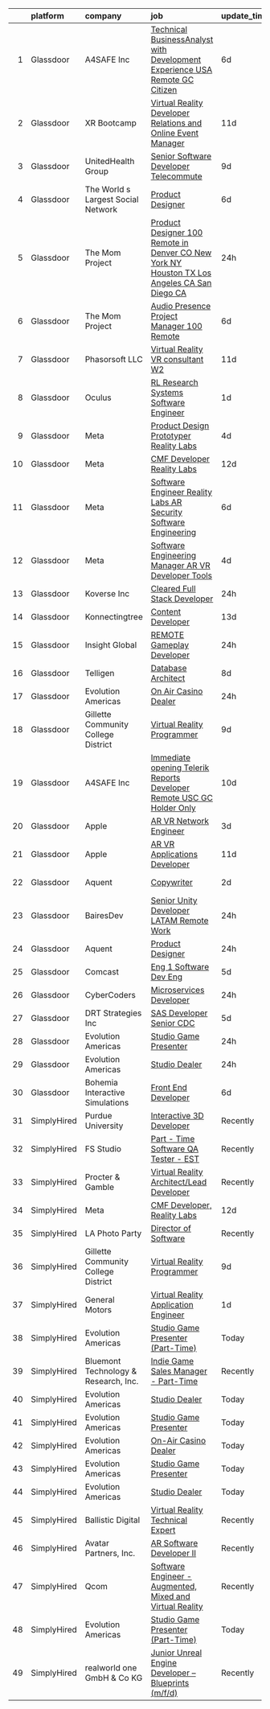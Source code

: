 

|    | platform    | company                              | job                                                                                                                                                                                                                                                                                                                                                                                                                                                                                                                                                                                                                                                                                                                                                                                                                                                                                                                                                                                                                                                                                                                                                                                                                                                                                                                                                                                                                                                                                                                 | update_time   | location         |
|---:|:------------|:-------------------------------------|:--------------------------------------------------------------------------------------------------------------------------------------------------------------------------------------------------------------------------------------------------------------------------------------------------------------------------------------------------------------------------------------------------------------------------------------------------------------------------------------------------------------------------------------------------------------------------------------------------------------------------------------------------------------------------------------------------------------------------------------------------------------------------------------------------------------------------------------------------------------------------------------------------------------------------------------------------------------------------------------------------------------------------------------------------------------------------------------------------------------------------------------------------------------------------------------------------------------------------------------------------------------------------------------------------------------------------------------------------------------------------------------------------------------------------------------------------------------------------------------------------------------------|:--------------|:-----------------|
|  1 | Glassdoor   | A4SAFE  Inc                          | [Technical BusinessAnalyst with Development Experience USA Remote GC Citizen](https://www.glassdoor.com/partner/jobListing.htm?pos=102&ao=1110586&s=58&guid=0000018364097d449876620c3bdc8789&src=GD_JOB_AD&t=SR&vt=w&ea=1&cs=1_37afc8ab&cb=1663830687458&jobListingId=1008142487256&cpc=DC9AC89B084A0A76&jrtk=3-0-1gdi0ivbpk6dk801-1gdi0ivcb209r000-2ea2bbed572fa982--6NYlbfkN0Bzkuy17zoNwKMVjyusHhR7JNYo3SmelKzW8jp1Pa4Tk4P-4RjMLb07I5tBKegwjZOAFUqBb8IKxUVbg6Sb2yF2hAbEuAUte_poIzZhZLj4WyiSQs1WdB5MlT4n1qy2b9rTwH5ewlskCS8S2BH_He7r53HZuLPJynarSWkdIg4Yvs9aL5M-VSltj3lLxAyIyU6BLKun4RVj7L0ohirS-skZTZ7ILP1GeVoJKNNK_llY73cH_WCHvn5r_kR86h0-I0TR1clL3ipTxd7lmcY6DHUn_C21-YsEsM2LtWH6sRA4vA7x9cc-hMpliYlGpfOYibaUsplJBl0V7QKfOSWjsapv1U4XOKMRESkmSgupigvdXRWNtOev7hfxt8Ei90lFLI69jfPTADWuGlSwxrc5mpCn4jUnjEOXqa3XASy34ipDmwbIPgJ4kUeslpmce2qsirk5GnFDflvn3E05VvJNnXF9j2DecTwJYJircOfmvLmulmYErWTFmTcBpnDOA8CH3PlX2FP1YFkyV20JPegHjQO1Q_ePjTU1fETVic06nRyv8869blEnQYWV0c3wlvoQ88ih9c33vJ7R8Q%3D%3D)                                                                                                                                                                                                                                                                                                                                                                                                                                                                                                                  | 6d            | Remote           |
|  2 | Glassdoor   | XR Bootcamp                          | [Virtual Reality Developer Relations and Online Event Manager](https://www.glassdoor.com/partner/jobListing.htm?pos=122&ao=1136043&s=58&guid=0000018364097d449876620c3bdc8789&src=GD_JOB_AD&t=SR&vt=w&ea=1&cs=1_eacc07f8&cb=1663830687460&jobListingId=1008131023623&jrtk=3-0-1gdi0ivbpk6dk801-1gdi0ivcb209r000-e45df41c8139cd05-)                                                                                                                                                                                                                                                                                                                                                                                                                                                                                                                                                                                                                                                                                                                                                                                                                                                                                                                                                                                                                                                                                                                                                                                  | 11d           | Remote           |
|  3 | Glassdoor   | UnitedHealth Group                   | [Senior Software Developer   Telecommute](https://www.glassdoor.com/partner/jobListing.htm?pos=113&ao=1110586&s=58&guid=0000018364097d449876620c3bdc8789&src=GD_JOB_AD&t=SR&vt=w&cs=1_27e2de5c&cb=1663830687459&jobListingId=1008134370803&cpc=42BEC95245890617&jrtk=3-0-1gdi0ivbpk6dk801-1gdi0ivcb209r000-38a9d9a7433f388e--6NYlbfkN0C8O9VKdOj_1Zh75e9_CvYhSsWVxS1Pvi5WUWhsf4w7FIc3O6B0uG3ldAQAeoX1gopL_eZkjMFUEdrL0eUEppvbnvSk_d6Jxv8WTdqgV9JpLm14mAPmG4wevejTDg6QeqWZOqf8H-4edc6dgfckk1NM7pPe9X7ANw5p2tNYUEbpKyyuMmA5PRJP295jN769-q2Z_8dy9YZKiVlSAUComWoHc1DcjFIjvrpx-n1ebdIwhAJStAnspUicm0Fky5hDe5RlIUarnH3dalLOovpCm_Zq4tbAONQYauM5Qu3fIJhrP-Mg93pmsqaryGreOz9mNxrhhDEVu5_t0n8sJiNa_S6DICQ-QF7yhigUUMvk_4BWucQJNENK6ZMD0ULreYQoXGHS30XRGoll75x9otS4s1v9kaweqU2k60Gad5suoyzStpraBakCdYSu13OY1Ul_Jlhi9FTmcdpZYA%3D%3D)                                                                                                                                                                                                                                                                                                                                                                                                                                                                                                                                                                                                                                                                                           | 9d            | Plymouth, MN     |
|  4 | Glassdoor   | The World s Largest Social Network   | [Product Designer](https://www.glassdoor.com/partner/jobListing.htm?pos=120&ao=1110586&s=58&guid=0000018364097d449876620c3bdc8789&src=GD_JOB_AD&t=SR&vt=w&ea=1&cs=1_996332d7&cb=1663830687460&jobListingId=1008143817320&cpc=8795CF9063CD573D&jrtk=3-0-1gdi0ivbpk6dk801-1gdi0ivcb209r000-f13b01ed711d3a90--6NYlbfkN0DSgjPPcnEdvoK3uuxfISLALE6pB1FR7YSHOr_tSg5_QGIhoz_2VqUepdcKLBLI_zRG1OjeV5PyWtEEUO1DZITcBtqkyUCg_ukOJMmah-4e2nTsmLROrdVrKVEtNjrp5NVO9XmFiDHzXhW8qW5gUv1obmI82ewfsh2mHc2H-y9zmoA-2EExoktNaPTX3qNUWAZQ7ZbYDugKtElFSkoDyXOhs8zMwRLPlUNjhVmIsW4x6GNbt47diuHFNaOI-46bXOB9RbZVYCAEZk2HpDEM9EWkZX4SsqXGyksqxG78PHrvhKiq3ywXFW1s_kK7xI5QmX0rIwTp_PNQhJbrpsr1k4-3q1IrMDh2d3M3y5Cfq-o06qIKLCJ6rWEc4EOWePo_71CiL_JWouHUes_15iyM3sMxUc814HjjF9PuMU5MYk5heGPMJRhm4f0xlFgZ53eacr36PG93zafMuN4lAtakYKhS_4gjRrpXnnIbWeQpFMJuZLk157Tc9Jca-GMQw8OfjjhzYiwLiDY0Tt0VLD7kgYpyARtAFn6cyV7FMO9VpONXI2aXjBOsWkJkncsx9eB0pvMqA5kWV09dyC976I-DL2Ht)                                                                                                                                                                                                                                                                                                                                                                                                                                                                                                                                                                         | 6d            | New York, NY     |
|  5 | Glassdoor   | The Mom Project                      | [Product Designer  100  Remote in Denver  CO  New York  NY  Houston  TX  Los Angeles  CA  San Diego  CA ](https://www.glassdoor.com/partner/jobListing.htm?pos=114&ao=1110586&s=58&guid=0000018364097d449876620c3bdc8789&src=GD_JOB_AD&t=SR&vt=w&cs=1_c148a26b&cb=1663830687460&jobListingId=1008154759900&cpc=723ADC3DFE402989&jrtk=3-0-1gdi0ivbpk6dk801-1gdi0ivcb209r000-be911400d00f121d--6NYlbfkN0BDp_epf89aHDQhKpPegNJQ_ldQpEFZQsM9OcONMGxWx6pU56EKHF58QjVdAUvn2gWaJVqLoqMAP2cDq9JZc4v8Gqy-_YgSFxpfXPOukZ1_I2F_S0VTPdvxcebyHjDY3xowUR-1cNOjfJzLZ6SZ0mkKZLDWgh8LRT66rTmsjs-I37Zc3nNQsFm_us9AFRKMUV9eR4x1kG_WmKZJihJhYTYAEyDNpiLPwVtDD4hNQ_d9X6J174BHJKyHbRhtFO_jwmtNi0_bM7r-KVLLBAflmGWEVwYGYMErMfMFEkE33gddT0kZ0pwU1MMYWQQEm45_tnky_479Kntx6HncRLoMgZgaYwnV6xGacdXn1CyoHe8B71Pn1nokOn40ZV4EiSVyn3zZXj2nAsYS7aFbUQ-VdGa7M6MP8hAJ1xIwiY1G-sYchYFOOr5g2Emm0RJVKfM76ZpHX3DfBorVmDNq8LcsVmkCYcime1BAtN5a8Q3LjyRxGwXTe1HBGU3sk2chKrIITkOTCEhYISDbIEEaAhALNUDe_adC8uP_iVtzRvdNocigBveNQiuNb3NcvVPCNF5OM88T9uru2lbV7-nyzy9YYwVS)                                                                                                                                                                                                                                                                                                                                                                                                                                                                                       | 24h           | Denver, CO       |
|  6 | Glassdoor   | The Mom Project                      | [Audio Presence Project Manager  100  Remote ](https://www.glassdoor.com/partner/jobListing.htm?pos=111&ao=1110586&s=58&guid=0000018364097d449876620c3bdc8789&src=GD_JOB_AD&t=SR&vt=w&cs=1_25300813&cb=1663830687459&jobListingId=1008143568041&cpc=ACAF1607C5C1E404&jrtk=3-0-1gdi0ivbpk6dk801-1gdi0ivcb209r000-9a50d5d223348ba9--6NYlbfkN0BDp_epf89aHDQhKpPegNJQ_ldQpEFZQsM9OcONMGxWx6pU56EKHF58QjVdAUvn2gWla3KR3PrgTL7Y5cj162A6u5QoKxXN8_PTdoj_1xdI3gcg1fufhqWFhN_E47CpqmBanmHmV-hqhjGEUXc6bXmeOnBJF7RUkJJHKBOfQLK4n-zEb_DR43TdzIQo9DJJC3yv6jvco8EiK-jTq3kC6kA-CAml0UUB-19AOGEtrioqHA4t4h4W28DLPawxbj_X8PHmsBF_a4mznRtLo8bIZmUKXYANy3FBO3mYMVUyU55IsVutsaLt-wi2FyvgExc8DiTZGPS5k6YH1ZPyShOW6UktTDpVUiQk-Eg4yyP6ETcOpIcMyOI4mJAmEgJ91pxHX0z2kdxVOtdQbgE21blcxUwbL8PBUe0SlD07SI84o7nKhx0kHg8VhCk1b67LTxx3-HI5iZbJbl0q2E6xCL5bMm5knEnfGc2J3XKq5St1VHllkNeF9Pgh023_X36Y498xIHFzcgwAq7J5EV2P5TVqza0zHx28celQ9KxMB4ZsdhI6GEPsjTxmqP9iybV7Qn9jN7VJ2CIuAFSkpQUDJB1EKGib)                                                                                                                                                                                                                                                                                                                                                                                                                                                                                                                                                  | 6d            | Remote           |
|  7 | Glassdoor   | Phasorsoft LLC                       | [Virtual Reality  VR  consultant  W2 ](https://www.glassdoor.com/partner/jobListing.htm?pos=123&ao=1136043&s=58&guid=0000018364097d449876620c3bdc8789&src=GD_JOB_AD&t=SR&vt=w&ea=1&cs=1_0216dce3&cb=1663830687461&jobListingId=1008130940336&jrtk=3-0-1gdi0ivbpk6dk801-1gdi0ivcb209r000-e0a4ef0d7a0591d4-)                                                                                                                                                                                                                                                                                                                                                                                                                                                                                                                                                                                                                                                                                                                                                                                                                                                                                                                                                                                                                                                                                                                                                                                                          | 11d           | Remote           |
|  8 | Glassdoor   | Oculus                               | [RL Research Systems Software Engineer](https://www.glassdoor.com/partner/jobListing.htm?pos=108&ao=1110586&s=58&guid=0000018364097d449876620c3bdc8789&src=GD_JOB_AD&t=SR&vt=w&cs=1_d9e2a857&cb=1663830687459&jobListingId=1008151547033&cpc=0FE1F5EA2BC84A01&jrtk=3-0-1gdi0ivbpk6dk801-1gdi0ivcb209r000-748a78aae6012dbf--6NYlbfkN0DYl4UJW4r1Vl7FEn6T9F-rD9lpC-0oMJVSiWjK_MGUd8e8cHXcpv6KPyjLHZEfqkV_UTA_Y_Gg385BNF6fmx1PrwtuBgT-7T_AXHyitSryOH1tWnyQlXKWWXQE67FZo1onpxkv3_G6DHGD0SPNdv1LCQ4NhVEMHJ62OHK7fhuQYClX5KBcdAYht45wM2u9ymm6gQqi2mCMesyEBYOXDM1CJvfRKdXFJW8932uVGD5oDhc2-W663w5uuBcQ4IwEgexqWwEYumXe04CmoUXILdqoL4gFoYVtKAtsC7JjGTwg5CNfd6JUdJuicJM9qWz7uyiDFWiSQS2wQxVy__A2Hdv764hbhJUWDfwFHZzb2FJxQp0_t9rPirIvrWgjtGsbK8MAM66LSJFyCzWuPDDeCpL8v8_IpRcRQpi1ZmkVqgbvfaTwUUE6M0aXysqOuNpZnTzeUcAzJQY_Y73Th6rtUM59LBTpYGANu9ADRG325Zur8IVIG5vRDqnuHmC6D6y8BqRW9Q39QiLT0ecDuMlETMSH05HqVnmQwRUCQ6ShNrDkEHm4Y_IZo-OOPBPaSvjmTgXmHx1t1I_lxaTvG9vqqH1y601oFFUd8f0txX_rOX8I7GMeV3ZBKiwH-wzar_4nkezbLobumRtywl-WeamkP2GHlj_hc50TgVSRSzvIImphiJqttR3-wgl9h5-svlFifH8ky6Y_RwijjWgPZbC0Cy2i5Gvg_N6kmvZl_yA3HCeCiINscJkKAG4wEWlmCuS5nBMDL2xmM9dxpKHlXw8WdLLJ1xwFZq6QMZzh40h_xPQF_ZbziSAEpRR8Y3IE4aKHntq4H9887kmgqeDdxOA5qtD9uAQ8cOpCflTkShfTBRi6-T5YPC0XERXxItIsWGNgaRE0jXXtPy5b8uBH-JsvEhW766m8g0TEMKu-mQVfgdQ5Ch1IYK32FqDLEd6htoZ8YcQ87rjCJiij45tfyfveXr_gzu7q4EKcr9oZSI2ET13Gdi1cms4NDafONJAX-GV3p3iPgzkAJwLQw22Ijq9Vm9ubn7EYDRBkFnOW-NAbDnCJK0AzM8lEvgNEIgx5cE924P40crwXPl7ZqQ%3D%3D)                             | 1d            | Redmond, WA      |
|  9 | Glassdoor   | Meta                                 | [Product Design Prototyper  Reality Labs](https://www.glassdoor.com/partner/jobListing.htm?pos=107&ao=1110586&s=58&guid=0000018364097d449876620c3bdc8789&src=GD_JOB_AD&t=SR&vt=w&cs=1_a3eb81d9&cb=1663830687459&jobListingId=1008146230331&cpc=149B3D5996025BBA&jrtk=3-0-1gdi0ivbpk6dk801-1gdi0ivcb209r000-aa15c3213bd17bbf--6NYlbfkN0DYl4UJW4r1Vl7FEn6T9F-rD9lpC-0oMJVSiWjK_MGUd8e8cHXcpv6KPyjLHZEfqkWzKOszKGq6dqKS_f0uPbQ9LVsYev7zRNr0fC-CJeJ1xlH1wwyOJNk-hRByXBW9wEDFjd2UdYXb7YaHgkFRTz8MZy2ebI2i5U6pyNwa7bJVmT7LtLgUZ_4kygSbLXc3ayY5IgXIjKOFpgOgp6AdPS5JYc_vhDh6cgueLfkhHbZMBzNJv0pkYmjBuL13V9GauLCakJbLeE_tjwo0hrdq8LEv5iva0syFcj64bK3ieiYhslBzh_VaMGdCWw77fBwwLa13pgqjRpNw7gdNbFVuYxHzYN9DAnog8qY26-23JrYFWBs7-i4iOVsfn1IIpGiL0CuRO4-Rms2U1UypEV18GSVMIcxsG4oUJZy2SexBbkZpFGUzEokfD1BcGl3A0IDj9f3aFIdedr0I_tTruMHa6Y2aSycW4tDbEBzHXU37uQmV9WlP6_cBQQz-k_6JtARtZQKVR7Kxwryz6uU_MGMB5gUE9yEaJPBcooLAWcm_k0x0kqaqUODAos5y5uNpYbnqq2tHj1QvL9pkwuRRWrDVCXCo7-PJFlOpHdbU6_TRRzIE4GcNtqQGPFxdZme7Q9WHW7xgiln1Mda2t9WxPkjIEXhlgZfN4Dd87QNovXl4MaCsZquMzSmX5JKJ6Tkn5Xesj7StDDXiCWFmb-lvOQXj-Ko9NyFw9eyQpbnZYE2KZSpqjrqVi2OLd4M9XaGtCCZt_0DlgJgucbd5BsLO2B6XKb9EVuPNs-cQ6ro7uY929kpR6NmgtWYlaQUYZbDOHtHdYDk7GgYLtEhJNsZhZ9tWfYSLqar16Dxp6ty6fGJMu5aRVcERr7YLGE0S2-2CO9fxCf77NULquJSRbh1XarddVCGxuZy0tVSZYx4tkQ_jLBw8onN686Me1-LFoenZyQXeCAi7LYe1rKjoZi64yNpZYkIcRLpqRCbXURq-yxlS9UiSqEIuzhqFGmeZAol9G-Vmd-UPkLPq-T2Q51SsDD1fPIYmuOOdPvfKyO2PAyBMLCkHnPlB_d3CNB7DtJOWguuoSAlufCrzY9P24A%3D%3D)                           | 4d            | Remote           |
| 10 | Glassdoor   | Meta                                 | [CMF Developer  Reality Labs](https://www.glassdoor.com/partner/jobListing.htm?pos=124&ao=1136043&s=58&guid=0000018364097d449876620c3bdc8789&src=GD_JOB_AD&t=SR&vt=w&cs=1_e746bbc9&cb=1663830687461&jobListingId=1008129546943&jrtk=3-0-1gdi0ivbpk6dk801-1gdi0ivcb209r000-a8034b631bc84d87-)                                                                                                                                                                                                                                                                                                                                                                                                                                                                                                                                                                                                                                                                                                                                                                                                                                                                                                                                                                                                                                                                                                                                                                                                                        | 12d           | Seattle, WA      |
| 11 | Glassdoor   | Meta                                 | [Software Engineer   Reality Labs AR Security Software Engineering](https://www.glassdoor.com/partner/jobListing.htm?pos=110&ao=1110586&s=58&guid=0000018364097d449876620c3bdc8789&src=GD_JOB_AD&t=SR&vt=w&cs=1_eee3fcbc&cb=1663830687459&jobListingId=1008141482664&cpc=4B86475FAF393599&jrtk=3-0-1gdi0ivbpk6dk801-1gdi0ivcb209r000-bbe026fec9a88a0f--6NYlbfkN0DYl4UJW4r1Vl7FEn6T9F-rD9lpC-0oMJVSiWjK_MGUd8e8cHXcpv6KPyjLHZEfqkUnLXdHGEVbYlbZ4C71n7-FRQtwGftvj2MEdPI5FvmCBdn-Rsuu6NQq3R9IHsKZMAHgJAgu_YkTUTtkZcn2YG9-uznOZousi4PyiqmW1winSEktcD5CLiNln5YbmVirNrhF1GPcfOPrqeim5jNWtdKgOtYjtasHqCQgvL-d0UDl13J5oju5vFsB4uYV4jF3gDWSiOQD3qz7K3k2afCGcL-X9ZvILcrOAHznzdqB6DJHhnNyFrZagXqGDAUo1gYM6URMBbpEpzQw0yMLLj5TSufg0xaka4-FYtQ_ICLOZiZ0RjIvABS01WoGGgLjD9ESNoxOQbLU2wZgQX42I8d5qQ9UOKmfElLl0LDqQZ0sj5YOxHLqLVt9I2Ffr1auWB9Sq33KovJYJ1IPg_rB03B_1H_lf8cTGoc3FHlFDNOGAEeFi9UWtgHeHdfitieSAyU-TH5IvxxhLvBZIphpau3KzrypDbYveiZF58bjqiencYF2zpGLFDezh7IQ5ZQcvCzwUcoUS0GS2rGSQQILuQ6gWV_b2dK5xCZCNEZamt0lYfHDF2Hg7EFMBDQiwYZ8klCnmU0TqjuPzUyEiU7swGyftMRJGWAiDyUbJnX4ndOe_nDjjTLqMQUhRhGO7KetJrp_WK4M--bEghq-IbFYL0FqPzIRkww_bwFE1wM2JJt4OLUIO0LPQDexKvyW8fx2ds9hPIa-acP8-_1OcQZGJATQcgbw5_9MAXcb73GopYiFf_z0oePnHYfCTpFhoqAnJezW2TX5TMGwZRd7NF-anV0D1mreBlTEoJV3CNWl376WmHskfrvW-MY4AsqHzdVu3V18gxxUeGV0xiCeDQlf82ewiBAeyaDON7HaGVEpcqBpLOBYXAfcfkfIRico-8dijK9VNgspdm1VJWSyHdNunNG76UdnD0U7-0EpQFz57visqnTd1D6mqflXPaCCKhLV3PbPLMp07F8EmkdVgQ5I041Kh5e3mcuCO3WIkywKvQj5PZUc8qVtxfzzlhlmM54QooKZAx7BM8b9X2m7Qw%3D%3D) | 6d            | Boston, MA       |
| 12 | Glassdoor   | Meta                                 | [Software Engineering Manager  AR VR   Developer Tools](https://www.glassdoor.com/partner/jobListing.htm?pos=112&ao=1110586&s=58&guid=0000018364097d449876620c3bdc8789&src=GD_JOB_AD&t=SR&vt=w&cs=1_d2150e09&cb=1663830687459&jobListingId=1008146626886&cpc=0FE1F5EA2BC84A01&jrtk=3-0-1gdi0ivbpk6dk801-1gdi0ivcb209r000-17557c42fdc8b75d--6NYlbfkN0DYl4UJW4r1Vl7FEn6T9F-rD9lpC-0oMJVSiWjK_MGUd8e8cHXcpv6KPyjLHZEfqkVQyaynndbu6pL3H9sRYDGxerKt4kbV4_BrnotzfbejBdk749M--u6S4WtPPjkSx9gUemBOQcLC_4Kqi_f9Z2bXq1PAbY9pUxscEKq_Lv9zulJNPnig673QdFt3i5WW_T1bxk96Zs0NaLSaya4cyU1SMxh-RH_A4p2PCCZ-d-m--Ot3vZJm5YWZvYym8X3gn5cOBIFtGDfPIEuRSs_ArqtSgkWNcfaXXHmfLyPZEjpbWon8DK8I4vNnyMRdhRwWdqO6PX9-WlyQv57RBXNpIQTGJIphu0WYjAF4IXoLRlFAOsUqk0BgHUkDezrmgr1_wMYVtpDPrkoAGpL7UNixWzGU6RXhzIgF4Q_3Mx3wX-eRfzh6X5x44zleqTy0hpeP78fcAtPUbowqfR7khlC3PA_tzvMiaxzrtJfVrNniy3IeqnxzJBu4tuDwYYjNABxC7jDng54nuyVemMpjvSNJX2lPNwOO-H5ThQ-xHKSx9CpjFV7DBF-o-mO-TqkrcYlG9kgFyXOYXwMaAQEHyJMM_kImMqJDk1GEgRHwtaYS-mosmpJ9cYqsqVTpbqK8Y1Hs5G2j3ADreYtMyGYBX4rEx77baQ4B2skBJdmzrfTvJue2j6fOTJxDkRVZ_U_gY7L60J4Yr5EHLDsKgGWoxscI7cUzZvzyb2cOFsfu60XHFaTPPcZCgjPUm9IaMrxkzBYSX_Su04hl-DVpGl0WUqXN0R4FBzIi-k_mBkIX_BmiFqCT9SmaY4enlTKG-GjlO01EbZsbWr3B0XrXag19-7qCYTRtXKyDWJnYNqwR6612US0CwYBFuSX_0nL4ryAa_7hVIDB-_v3oTAaX2teb8hmRhfO26ttB-UGqDbC6ZrxQGktMdVjQJ-v5EKjEZmxnrci1_8ggOO7kBhRKahVZqZfTGMaEzrXvUUv9j-kY_QPijsmiySPwaxbUdOXqFWk8olDMcCEoga_sDPLh563D2NYFluJd4KZbWUEhfLL171HRpV9RSvijPMEq1A8V5zoa8aVj0YZA_OWNfN-Csw%3D%3D)             | 4d            | Redmond, WA      |
| 13 | Glassdoor   | Koverse  Inc                         | [Cleared Full Stack Developer](https://www.glassdoor.com/partner/jobListing.htm?pos=128&ao=1136043&s=58&guid=0000018364097d449876620c3bdc8789&src=GD_JOB_AD&t=SR&vt=w&ea=1&cs=1_6acfaa36&cb=1663830687461&jobListingId=1008153670751&jrtk=3-0-1gdi0ivbpk6dk801-1gdi0ivcb209r000-a6975a3e46000a10-)                                                                                                                                                                                                                                                                                                                                                                                                                                                                                                                                                                                                                                                                                                                                                                                                                                                                                                                                                                                                                                                                                                                                                                                                                  | 24h           | Remote           |
| 14 | Glassdoor   | Konnectingtree                       | [Content Developer](https://www.glassdoor.com/partner/jobListing.htm?pos=127&ao=1136043&s=58&guid=0000018364097d449876620c3bdc8789&src=GD_JOB_AD&t=SR&vt=w&ea=1&cs=1_1c4e0b4c&cb=1663830687461&jobListingId=1008126155644&jrtk=3-0-1gdi0ivbpk6dk801-1gdi0ivcb209r000-66335ed0633e2768-)                                                                                                                                                                                                                                                                                                                                                                                                                                                                                                                                                                                                                                                                                                                                                                                                                                                                                                                                                                                                                                                                                                                                                                                                                             | 13d           | Remote           |
| 15 | Glassdoor   | Insight Global                       | [REMOTE Gameplay Developer](https://www.glassdoor.com/partner/jobListing.htm?pos=116&ao=1110586&s=58&guid=0000018364097d449876620c3bdc8789&src=GD_JOB_AD&t=SR&vt=w&cs=1_853355e8&cb=1663830687460&jobListingId=1008153288614&cpc=FD1C1DA32C38CFA7&jrtk=3-0-1gdi0ivbpk6dk801-1gdi0ivcb209r000-0744baaa82bbadda--6NYlbfkN0BKkHZu3wF05EeDimN_p6sYpKCMArvwa95YdH7UpkaBCqc7l59ErwqcIH_6B4QXmkIEAyhSYoIx6-OPKzyXLPvkEWHro7PVwLV40KJck2vZCn5UoAItHu6-wzfIEdtaQeh3XaFBysFXtotP5WDPKlFRfl2ZybIlE_o6mueamEdmG4zwoqWXXUOvJXn_od6JQJiIVX6AMrGkmEhS50GTKpyigIDKfc5qQB6IRhW5E58SNj3VhuBPmuJcSyqkhrtRgGX3mw3oIv3eoVxuTBUh50rPNWkOLNQfTkzJ9Wm67rwnp7RJQcL8CfJlgJV7dP3cmrid1tyfHU60lYEqwPi69PIDnZe9U1v-IYYxqDx51bqOZUi2pFhR7BUHpxxY5zplo8mkmL7W691lXcNaat9hHru_0JQy2aHGgXXDT0AERDeLFdTH1ONFFyKohY7josFm0CxAeQZ5Qqa5ZiFcW9lnO-opmUVobsqbLZvWO2fZuzFckTQ9WSZMMNhna4i8dGz_c4A%3D)                                                                                                                                                                                                                                                                                                                                                                                                                                                                                                                                                                                                                                                       | 24h           | Indianapolis, IN |
| 16 | Glassdoor   | Telligen                             | [Database Architect](https://www.glassdoor.com/partner/jobListing.htm?pos=130&ao=1136043&s=58&guid=0000018364097d449876620c3bdc8789&src=GD_JOB_AD&t=SR&vt=w&ea=1&cs=1_b4fa54a8&cb=1663830687461&jobListingId=1008136841801&jrtk=3-0-1gdi0ivbpk6dk801-1gdi0ivcb209r000-134332566407a705-)                                                                                                                                                                                                                                                                                                                                                                                                                                                                                                                                                                                                                                                                                                                                                                                                                                                                                                                                                                                                                                                                                                                                                                                                                            | 8d            | Remote           |
| 17 | Glassdoor   | Evolution Americas                   | [On Air Casino Dealer](https://www.glassdoor.com/partner/jobListing.htm?pos=105&ao=1110586&s=58&guid=0000018364097d449876620c3bdc8789&src=GD_JOB_AD&t=SR&vt=w&cs=1_79c2b53a&cb=1663830687458&jobListingId=1008155178743&cpc=71532419B2302243&jrtk=3-0-1gdi0ivbpk6dk801-1gdi0ivcb209r000-4d4b36dcbe2b7cab--6NYlbfkN0CDzY5O6uccXRXWu_WX2mUMvcRfHEMtu2IpX-_GKz3K2H3NAn9OmxlWXt3h0OoWKMnrMfhb-8AeO-VN-STtrRnjEvmtCseBgsfXB8zlhGt292Gpm-xqIxiG1PXm317r_QhuHDIfyr4o_yZ-R8i7h1khjRJlb9RKWzeiD05J46uXFTeQM3zIPdD6rqBJoNmRDdaoq9MkMZ197w5wgW4q5em0CgaRQHiC5yurbtlzLsJWr_1n6ZopVIEHtiVpeU_TY8wRT4WYe6SFHI83ZfRs0ztJBb_p-ewKM37yn7kRJXrFJMFuk645dWBu0DY8uRD41Q7Al8uPmLP9LTevXW4yK5Ak1FAMlPseFrF8Z_q0n-XuEjZ3V36XDti3ZbQ93kcb9q19Iolx1WSeIRamYRhlIHyUYLxfcuEOoJLt-Ms4fXeF5DFZL5CICuXj-HENJdnmm0selBxfMvtJ4M7BlagUu4wsnJwgyg59q_kOukIv9U0PML5BcYRgUbb9I44M_aaoAEcXHMCVBtvfA1vYPuiHeUbX02jLT4S0G-k%3D)                                                                                                                                                                                                                                                                                                                                                                                                                                                                                                                                                                                                                            | 24h           | Fairfield, CT    |
| 18 | Glassdoor   | Gillette Community College District  | [Virtual Reality Programmer](https://www.glassdoor.com/partner/jobListing.htm?pos=101&ao=1110586&s=58&guid=0000018364097d449876620c3bdc8789&src=GD_JOB_AD&t=SR&vt=w&ea=1&cs=1_1a77ebb3&cb=1663830687458&jobListingId=1008134555804&cpc=20E7AD904CED32E8&jrtk=3-0-1gdi0ivbpk6dk801-1gdi0ivcb209r000-c7b949bb228328f7--6NYlbfkN0BBGG9LMNqL16EzDx9S3nKk4b6IwprgSJginr0DZD_oW_fGju1lNZoRnkzm2OI72Ylx0dZDMqi7giitJ48NMFf9c_zue4cCL7VMz4RraAQZUZZDxhKFIAWKQjqW3-QgE1fzyr1INYtnRKFWhykhpSBi3H4V97NGimafh_0v3AAQ4xSjiQRpwrR16gf5mJRkJtStwzw1rHNfpTghVt13XGzrO8_RHJ5qQHwzIyGfCc-u-uM4L5ZZelkx98jHLhpsYpm8cQJvHHZdEkOECNxIZp3yRQPT85MeDj_2n2FL_lht1M4tYqke3-rPWjXv5B4fNIqKU5TtIv9YV8cIEwoDXTiUMzTTJ9pDPPLDfqA5fFvxCnT0I8l8gqWzmXWQfbxqNSe52oDEq6SZRx2PNWCpTxot-B0byMVcJ95TFxM2YaRI05MWad_7lduJbgqrLVcQgbv6RpmzRgKUhI-bXHxYshuU2mG5RnOnE9v3J6GhzKXys-9O53cVCUPOFiYKExHrhRe0Ql2qeE_pU9cdC0N_EJJi)                                                                                                                                                                                                                                                                                                                                                                                                                                                                                                                                                                                                                               | 9d            | Gillette, WY     |
| 19 | Glassdoor   | A4SAFE  Inc                          | [Immediate opening   Telerik Reports Developer   Remote  USC  GC Holder Only](https://www.glassdoor.com/partner/jobListing.htm?pos=106&ao=1110586&s=58&guid=0000018364097d449876620c3bdc8789&src=GD_JOB_AD&t=SR&vt=w&ea=1&cs=1_df0ed90f&cb=1663830687459&jobListingId=1008132359645&cpc=FD56AAAF1899B499&jrtk=3-0-1gdi0ivbpk6dk801-1gdi0ivcb209r000-5ce361136a4681b2--6NYlbfkN0Bzkuy17zoNwKMVjyusHhR7JNYo3SmelKzW8jp1Pa4Tk2raGOEy5KgPbfJPdBmcKmRw35whf30mrZP0cR8Vs54RPfcd9NG2M85kepgCUpVkiA6rpdOVkRk7M14uaNcdhRYZba-7aJz9pL_fYpL7PEYw9D8xIhaoSfyaJz2YuoKxdSi1qdiQt9EtC06qGmKBSsraT8sBvPn496VRsWoW7KLonacQ9Nzu4ZzacE4JQpqS0HpcJNioDcFOv41hNS70CCH10jHPkoseTz01n8DRKZ3-SsQ_lfH-GaNV71iqZIu_AsLxvrioWlN0T8HZQs-WvV03mS-G8oS8AceagoeOAHKPhoW5XZGVPwvDB7sKE3s7vmGqd4yk4TbaGgAB8YbZwVxe8DMJF9i9tBSwqVC44fF7STbCYSkw9HU8l0N0FUyx1yGzVJptdX4gokC8cwGSJ4XPGNvZoUoIRruSXTmx9grB1p8Bhn3O93qx1sQ6E1VEwbtRghxY60NwAoPg5GNMI6stkan9Ob5TNbpz064iPiHuJHnHJfE_QS5UyFh399UIHxpmFiEc4EBjmXuJ0cyKygl6_Q0wEDg-_pMQ_TiySxRt)                                                                                                                                                                                                                                                                                                                                                                                                                                                                                                              | 10d           | Remote           |
| 20 | Glassdoor   | Apple                                | [AR VR Network Engineer](https://www.glassdoor.com/partner/jobListing.htm?pos=115&ao=1110586&s=58&guid=0000018364097d449876620c3bdc8789&src=GD_JOB_AD&t=SR&vt=w&cs=1_51151d80&cb=1663830687460&jobListingId=1008146966891&cpc=334ABAF5D42DC775&jrtk=3-0-1gdi0ivbpk6dk801-1gdi0ivcb209r000-e6ade00f2ab8539e--6NYlbfkN0BvKrLyj5gPmtZO9T8euul8TCxuuKNOtzRJOomxnwSEodTz2Bc-sPZl29JElYHfcoShqmouAB7VM2wfMbtCwPqy3LM_bLnNYeDW0Dli6OPY7IKVsG2oCoLllE5v4DMkD29xFyVXC4VyNdnyMQviPNnPlI1pY50Uz5rFzRI-jlCFRMW_7-UaMT0lVcrWOHJUZlWB8_USqzloyF-whvKh9BsfmHiWPaEa1eVnrQveSQYlsuPM8scBugWDFacIb_NqAxscYmvnRzWvLaBlZJipM1Q-pOcolLD99yoHvmlH2Yx-RfcUIRZN1udeyX7MjOnCcp3rJiUaD5hKpR0-sgbIYeWD8DfSuHYsY_letlLNCDjxrhyW9DMktBv0N0-ZvWs2DoOaOBl5VRwlmb_4CvRi6P5hdCnlTLXOqehobnmhnyiEdue0jCYuorlE5DzLQtPTaW5nZEjT0F3BjSd-MZo4G7yanjr0rV9mKTmQKo2x4rzhAlHbQkOhDI07ztqWWhFp9yzds15JijYQND0K9Xj1CvrPjhcfhqOZ3Gv0rS4im6m0eO-slVccGmzD1jdnE6-mG6DNEOfgT407_-RF8MPqWolrAP6grc6nK_zZKRstBOJohjnJRey553lynWTnDQLswGX_zZf7qZ9QLunFKpQjwmPlL69KDucDYAE-ZWzozH-N9gwUVZI1U1sFbBODEklvX-w9DYWA-EefMc_2HRuE8i6_4oV5q2iLlvrCDqdENn4a00aN8NjXQIGtbrzeAGElAHCaVGy_132Bklzc0S-YiK5tj6XVaz06BNLpWwxe7qSbRGqXTFj0J6jhpkbIGwxpW-YUCkdXR0QLMPbUC-u-yn-KOZb1UK4ZDrtNjlkRqC-UEx8eeDps0GPPboZbkw3NSWH0FtTSq-zzccWu60rRMwQ8yllx_TClRfHo7rSVg4DExp78Y0pTrEdMHzpU3mZa1PQp-qnEMS5AFw%3D%3D)                                                                                                                                                                            | 3d            | Culver City, CA  |
| 21 | Glassdoor   | Apple                                | [AR VR Applications Developer](https://www.glassdoor.com/partner/jobListing.htm?pos=118&ao=1110586&s=58&guid=0000018364097d449876620c3bdc8789&src=GD_JOB_AD&t=SR&vt=w&cs=1_c6ba6115&cb=1663830687460&jobListingId=1008130706359&cpc=AC285F3A3ECA6BB0&jrtk=3-0-1gdi0ivbpk6dk801-1gdi0ivcb209r000-55059640dd1773ed--6NYlbfkN0BvKrLyj5gPmtZO9T8euul8TCxuuKNOtzRJOomxnwSEodTz2Bc-sPZlbtkML8D-m4r1Ix6DLeqtxr4SLEKKe7r0fp9wumlFf3rpyvb7KthvRZw6AxaMg4CoDi8hnnfQKaMLXkzhB-_nJGUN4qPAjJPhNVCUnqfVdP2BW7V9NxLCCr0LqeTjf2E1OovKfE0MD5RlwHE6j7FupLdpfuF9bROMAklzKMGzU6Z5uh1hSQEgV0J-JQfAGm88fkfoD08eF7i4PYO2nV09iClnhB2qu_LNggdkRkue9xNLNXEzZYsVTpJm2Iv3fVd0CAj4GO1tTmt3GjIe79pdHAkHdUQnXVG417V5b_itLL4ZMXV4zaw8UdUCZJ-mH1EGmiw2r6yrTHM89kIkr41JG_WshFm9vf7T7YfGhFGf1pRusJHprU4EBeaYaqOC9BQ1VXHx9QQ-tXZEvkEypsX26KIAMaq0_nXPtCwMTgrHai6i8M8YDWMHmrVtFstY4g9E2mmk_BnWJL4vvqLpBwdZqdlJ1CAy7WWTOxiNWH2xIZ0fS48SR1ZOSfqEoqnKC04mBmdJ70Rpc8WQHXmfcpRvjItt7_f-ulJQ4avoFyYXOy68sfpH65VKKpJQmjT-ecllKVej1u68FBqeij1OoCNlkHCZRF_qYAOMUnD5rkEdR-w_pueNGh7JvdGQylgyeEHLlUuJklUZG0GweuFVCHrwIBX4soPT875VHGEopSGwQlydv8g3lPrZNCDkUqPGD4elNVmdLArkIhlTrKIgTITBoCqW59X0D5wdCgE0dQOo57fT9EDJRladdf3MfnAI1x_hylP6_L-GIDCGHNDXmWja6xr-N339sFf-c-jS9dsscEIgiSvIh_yllgjTSQG1QH1N17zAyOL4k2fnB7bYKJ24-MkBaPw9X66N2SrqJ8oIj6pbnOzF568D_sBe-DZuIK54zrDvOas_9jaWbAdaTRcJQAqRJ6lXSML6)                                                                                                                                                                  | 11d           | Boulder, CO      |
| 22 | Glassdoor   | Aquent                               | [Copywriter](https://www.glassdoor.com/partner/jobListing.htm?pos=117&ao=1110586&s=58&guid=0000018364097d449876620c3bdc8789&src=GD_JOB_AD&t=SR&vt=w&cs=1_7f069ce0&cb=1663830687460&jobListingId=1008149560635&cpc=9908D8D4413DBB8A&jrtk=3-0-1gdi0ivbpk6dk801-1gdi0ivcb209r000-44a054f2317c41df--6NYlbfkN0DMrcEu7yrtATojKJA7cEzGQ3FdRGWLh0CZQInL4ECGI9gD0Wolx9R2v-Aex0-GK04WQ_Gdw9peU0mJ74Nv9j4h28cknoma2wMlPK_alqmnYvYsHusEOmMEJtwcngNn3vniXk5FVQPyiqeSUbFz3Zt1lgg3jXbSIE0N80cjX2gMb_3C2i7xkbv3wJzL7Y6CPRDlAB39ZFheQMfmDuX-AtBbOqgCqtCymVOabS0f5ehrrMA2-nwgdufLLn8XKStg-Se7nW_OmO0Gl45KaAFTGE6moZZgWCG2tAibKBff4zUCuCHygBOnlorouC0l28nAsZkvnSIqbht01nxPp7PEiE_gRFA1th1kXjwsBo__7b57MSh0BSPz6bycdBr8TjfsJo8YZ2jcFV71R893KbBujERUCgI7O3NiueUsz1cMiVvf2uXtG8IYCcMd_4gLsrXfhpBtGThv_uPgaA%3D%3D)                                                                                                                                                                                                                                                                                                                                                                                                                                                                                                                                                                                                                                                                                                                        | 2d            | New York, NY     |
| 23 | Glassdoor   | BairesDev                            | [Senior Unity Developer  LATAM    Remote Work](https://www.glassdoor.com/partner/jobListing.htm?pos=109&ao=1110586&s=58&guid=0000018364097d449876620c3bdc8789&src=GD_JOB_AD&t=SR&vt=w&cs=1_05273196&cb=1663830687459&jobListingId=1008153520027&cpc=AC285F3A3ECA6BB0&jrtk=3-0-1gdi0ivbpk6dk801-1gdi0ivcb209r000-d07b078a70677f47--6NYlbfkN0BfEGkshao4EhrCCf7LYqKO8VNtf9vkQrewuI3DmTR_-G3zJxSBeo1O-SB_lpKRvkPM-bPc5FhBWyuJIcxMxgpbjfTpubAlTTARQ0mMGAhamrq9Jn6fhAwDv_qRzdVcBFdMH9gkJbzgO1vp6CpfOGar4AMUZe6FO_fxm45CnFh9QV6a0Hx0hkPZ5pwYseQzvmGxxMQMFINhtCLAxelXBS90lkvq8fT4_5-VVQCj0a8zdEeTpE5yCgjmx0na-g3JXAJ1s3jOdb2O1G6rt7GjJ8KSXVb3B33KsRWp3G_KfH-hYy3mL88ce-E-5nA1JInTfHIwfT7H1G1k2DoqRWoYkDNAPLlIHL7tDQWoiMQv_5mR6kXD3GYmDkK9bLdUuydqE2Uar6kKTauCGAbOfHg34e9vbtEpNzniAg1YrR4sI_harDGErm3ylU-_YGPAx5thsQsa9hTXIGnJjONaBiytbHP_3jwQIo2Qx73BjBocR4mcuo4tbSeknGjbcsgXz-5ee6OS2jNnqX8n75tl_MTDkEjvQ5QZ08biYCney0XVOUCt2etmHk1Q1-VKIunAe8llnnoRlVm5mZDE-NmsySE89Rky)                                                                                                                                                                                                                                                                                                                                                                                                                                                                                                                                                  | 24h           | Colon, PA        |
| 24 | Glassdoor   | Aquent                               | [Product Designer](https://www.glassdoor.com/partner/jobListing.htm?pos=121&ao=1110586&s=58&guid=0000018364097d449876620c3bdc8789&src=GD_JOB_AD&t=SR&vt=w&cs=1_4d0cc13d&cb=1663830687460&jobListingId=1008154486883&jrtk=3-0-1gdi0ivbpk6dk801-1gdi0ivcb209r000-569b4f615e419f71--6NYlbfkN0DMrcEu7yrtATojKJA7cEzGQ3FdRGWLh0CZQInL4ECGI9gD0Wolx9R2EDT7B77c2cTWsM8wh36FAKggL8Wzr9xljYViLgb9IUMJ9KnS3eFlPRQm3TEKCYtj3-Hkf9wQ1ZbeU3smTZ-Q3EpVZgU4KenpvTs4aF9sMG3N1f5me3reL1rmt1EX4BW1uiwuVQP_3uwfR62i59KJUl37OSKD2RyPp8uPugdycSKKg67rcYV-xi4oEMcTT39p9mu8tfNcNExaIaq_G3WyGWuN3mV9-iI2aqrQgC8lKoDkkksNybeBXhNu69SDHX8Z3cLKMTcYVsoDbteBhXbVfXQV50J14CGXh-KRxVtmNIfZ-beGoeATrHw_lOItuVCgVsykzzK-iVHrT_844iDvSxG-BNZzZZfn7J1eHaulQI9GLgM_J_ms7QoWEskP-_aPV8Nio5Dt-l7c4llQ2d5KmLgVFdv3RykEYzKe9-JIr5w%3D)                                                                                                                                                                                                                                                                                                                                                                                                                                                                                                                                                                                                                                                                                                                     | 24h           | Remote           |
| 25 | Glassdoor   | Comcast                              | [Eng 1  Software Dev   Eng](https://www.glassdoor.com/partner/jobListing.htm?pos=126&ao=1136043&s=58&guid=0000018364097d449876620c3bdc8789&src=GD_JOB_AD&t=SR&vt=w&cs=1_5ef41a31&cb=1663830687461&jobListingId=1008145675530&jrtk=3-0-1gdi0ivbpk6dk801-1gdi0ivcb209r000-f91763b104c3c576-)                                                                                                                                                                                                                                                                                                                                                                                                                                                                                                                                                                                                                                                                                                                                                                                                                                                                                                                                                                                                                                                                                                                                                                                                                          | 5d            | Philadelphia, PA |
| 26 | Glassdoor   | CyberCoders                          | [Microservices Developer](https://www.glassdoor.com/partner/jobListing.htm?pos=119&ao=1110586&s=58&guid=0000018364097d449876620c3bdc8789&src=GD_JOB_AD&t=SR&vt=w&ea=1&cs=1_28306ac7&cb=1663830687460&jobListingId=1008154938624&cpc=334ABAF5D42DC775&jrtk=3-0-1gdi0ivbpk6dk801-1gdi0ivcb209r000-1870ef802e6efa22--6NYlbfkN0CpFJQzrgRR8WqXWK1qKKEqALWJw739KlKqr2H-MSI4eoBlI4EFrmor2FYZMP3muM2YYyBsvG3uf3C8hlU0-3j0dmtRyvGAA_CG6YGGd5kUl_8XFlZo7pNb71tLFiPvYXbu944zivYGIdJsz9ZgEebF0rZ8sxVOaLYbHzAVTyx10yViNDBGKBJB1FdKif9ot9WlNutiA-4_ldU3ljq56HmuiAlDBZudIzB0RtGMpqyweWPRVidvy0GTPa1CHXrxS1pFC6s4yAF7rdc3W4BBFbXJztlpZG8tV_fCvaMY1ViQqzzeBCbAi-RtbnTGOH9xczprsOu1Ri7dg9rRHVDLl17MtZ2RGIJgeP-2t9BASAy8EOlXGNehA9tbwXrZr1urKCJ8-a5FMlOclM-jVxdFHjze-cbf8xnuKKJYTkJD3XkXIEkB8ksSOYev8cpEG2hEIJSOnl3_6JFnzG8kbWErT43eusNL4mmtZVfVI3bBsmLPC6pjLd8C7zZIiyVLjL7OEFahGHhSjPVuthgnEz9Tx2tOllKuxORlQTRjxjwhJan66Wg2fG0HnD_o7OQFoE5D31iV8PVCOT7ajDeX9jlIFYkiIaHz7rMIyW5KMIBXb_QHH5WKAgBWOdmXlNtcyS6e0wyOHHxieptjA76YiP--ur7kJXBW9WatPeUia5Q20dCF6CSzVpJd4M88Pq9AM4eVOy9QT5ZqzTGYZ7cnMCWZivylHaO6-Ia0x_WHw6OmoJHBySeS7MqzgjWyGGnv_KrgRaPVqilprExVDKBzj_5evmaufJYp222Qf9DCc8J15SFCVWptYzDcMgDEdM0T3-J8Ly5xgiqbY9P-MVh347ge-m7wtgm3Rn76rRfLD294eTrIGFvMCmx6UKR3Vz3YmXezIhA37LnCt-fMO5O_XbbL6hYEZBGhinBJQKkOjFUjSG0cnculYSvh9hggsPJMZMoZXWMBYhIPfcJ-Kujn2sGI8fG2Kap0zgUCc3e7qYTUWea64gmCA0daai0p)                                                                                                                                  | 24h           | Norfolk, VA      |
| 27 | Glassdoor   | DRT Strategies  Inc                  | [SAS Developer   Senior  CDC ](https://www.glassdoor.com/partner/jobListing.htm?pos=125&ao=1136043&s=58&guid=0000018364097d449876620c3bdc8789&src=GD_JOB_AD&t=SR&vt=w&ea=1&cs=1_6c0e13b3&cb=1663830687461&jobListingId=1008146090887&jrtk=3-0-1gdi0ivbpk6dk801-1gdi0ivcb209r000-bca70fefb258845c-)                                                                                                                                                                                                                                                                                                                                                                                                                                                                                                                                                                                                                                                                                                                                                                                                                                                                                                                                                                                                                                                                                                                                                                                                                  | 5d            | Remote           |
| 28 | Glassdoor   | Evolution Americas                   | [Studio Game Presenter](https://www.glassdoor.com/partner/jobListing.htm?pos=103&ao=1110586&s=58&guid=0000018364097d449876620c3bdc8789&src=GD_JOB_AD&t=SR&vt=w&cs=1_e24c8c3c&cb=1663830687458&jobListingId=1008155178733&cpc=D24EE3D704DEE7AC&jrtk=3-0-1gdi0ivbpk6dk801-1gdi0ivcb209r000-da20adbf7ba6f025--6NYlbfkN0CDzY5O6uccXRXWu_WX2mUMvcRfHEMtu2IpX-_GKz3K2H3NAn9OmxlWmJcJjUfrwR92C09nrY_FjOL6uj_1andbSFTjk9ItOD9UPrtThURu-1jZWpAp6B4OKdUDLdYeQ6Auv2731aubmEqzYefoedR6sxmc2IS_HXAePV2QyFxIxN9VqIgiGD4K5laHbjzkakip58TVfMImAvq_EOuyyAC2yEMtbU5PbcO54G2ohJbuL1YHWf6mzpqF53JfONgvKIQUYqZnxmaNx1hVquLruTUBN84YvtdZRFLeh91umsrSPX2S844EYoIdIPF-QjSe2S3laikqLq0953XBFhd-83CWopSpqfoZj6-oDnLeEZ_gEa6bLElUlcsaDUcIsTJqoF02xYdz7VPhCRz2267hU-98-IE0cprC4nPmzVqYVSLUUt3xhPJLsiIGJEMD8Ni1Ol9DyN2aIQPs1BV1hdNlsNfXYc4KsO8E76l9FXqVFxBh07THFOxWeqUUPW3QjPSJM5TjZwJi62QzH8sYPPbBU6WHqf_MxT9a1WnolQ2HozfG3Q%3D%3D)                                                                                                                                                                                                                                                                                                                                                                                                                                                                                                                                                                                                             | 24h           | Fairfield, CT    |
| 29 | Glassdoor   | Evolution Americas                   | [Studio Dealer](https://www.glassdoor.com/partner/jobListing.htm?pos=104&ao=1110586&s=58&guid=0000018364097d449876620c3bdc8789&src=GD_JOB_AD&t=SR&vt=w&cs=1_d4296ab3&cb=1663830687458&jobListingId=1008155178804&cpc=83630893E902B957&jrtk=3-0-1gdi0ivbpk6dk801-1gdi0ivcb209r000-a13271c2910f694d--6NYlbfkN0CDzY5O6uccXRXWu_WX2mUMvcRfHEMtu2IpX-_GKz3K2H3NAn9OmxlWXt3h0OoWKMnrMfhb-8AeO5qNU0zuLxOI1hUBc5bmkeDD6H7F03wPHICN-tDoUuAGkkd4_5n-ToqLeZ9BnQf5teEsxAKmBx1o3EoQDGOwJBAMCNAMAhHhJ6TajkPhfQ4IcIxvYsWIWke60NrwuVkwF02vKSXcPChGDV6jnox2ijEHC5rjgkNGbY-3EznISwB19F05Wv0edTJ6EvHpHuxPawQuUs6zGxrDLD367fn0uBibgIZI2MwNiNxJYfZLwzU-8M7QURuylq6p90c_TrGTWcSU2H7vRTSfDnCqT-Uh06cvFLiqop9U6x-fpO8L-wYpHsAGwK8UzBw1E4Y6RoSdVkqqnte3K9tHoyodZ8HXe_GSBv1YIY9k5V95wf29NONas9dNMCa-vB0QX47R4r25Oafr3GPr-p81sECzcB85Im92-SHvywzgc70AkxdsbSP-FB3tr2Hfo8VrF_GQar6T-Sp4dMmFyZfi)                                                                                                                                                                                                                                                                                                                                                                                                                                                                                                                                                                                                                                                 | 24h           | Fairfield, CT    |
| 30 | Glassdoor   | Bohemia Interactive Simulations      | [Front End Developer](https://www.glassdoor.com/partner/jobListing.htm?pos=129&ao=1136043&s=58&guid=0000018364097d449876620c3bdc8789&src=GD_JOB_AD&t=SR&vt=w&ea=1&cs=1_5704e0b7&cb=1663830687461&jobListingId=1008143646161&jrtk=3-0-1gdi0ivbpk6dk801-1gdi0ivcb209r000-02ce3a766f769e2b-)                                                                                                                                                                                                                                                                                                                                                                                                                                                                                                                                                                                                                                                                                                                                                                                                                                                                                                                                                                                                                                                                                                                                                                                                                           | 6d            | Pittsburgh, PA   |
| 31 | SimplyHired | Purdue University                    | [Interactive 3D Developer](https://www.simplyhired.com/job/V76HiP4xnvRBBT6K-n3_Aj63UnWdSszyw3n14uNA9KGovlsslfuQvw?q=virtual+reality+developer)                                                                                                                                                                                                                                                                                                                                                                                                                                                                                                                                                                                                                                                                                                                                                                                                                                                                                                                                                                                                                                                                                                                                                                                                                                                                                                                                                                      | Recently      | Hammond, IN      |
| 32 | SimplyHired | FS Studio                            | [Part - Time Software QA Tester - EST](https://www.simplyhired.com/job/QKWHMYaKK2Eypv9mc4RpPFxvF2Jxn3QGBV1LTdAKjqxy004BJlE44Q?q=virtual+reality+developer)                                                                                                                                                                                                                                                                                                                                                                                                                                                                                                                                                                                                                                                                                                                                                                                                                                                                                                                                                                                                                                                                                                                                                                                                                                                                                                                                                          | Recently      | Remote           |
| 33 | SimplyHired | Procter & Gamble                     | [Virtual Reality Architect/Lead Developer](https://www.simplyhired.com/job/ozw_teaUirzci8ByWJu9iJSHaYKMrV4oho_I6L3xx-RWfhmJLo4BAw?q=virtual+reality+developer)                                                                                                                                                                                                                                                                                                                                                                                                                                                                                                                                                                                                                                                                                                                                                                                                                                                                                                                                                                                                                                                                                                                                                                                                                                                                                                                                                      | Recently      | Cincinnati, OH   |
| 34 | SimplyHired | Meta                                 | [CMF Developer, Reality Labs](https://www.simplyhired.com/job/9uq1o0UC6xYXTTSO0AdWtTM7F2_B9viayJnwGXId6zRJFA3H4xo8AA?q=virtual+reality+developer)                                                                                                                                                                                                                                                                                                                                                                                                                                                                                                                                                                                                                                                                                                                                                                                                                                                                                                                                                                                                                                                                                                                                                                                                                                                                                                                                                                   | 12d           | Seattle, WA      |
| 35 | SimplyHired | LA Photo Party                       | [Director of Software](https://www.simplyhired.com/job/5VX_3D2yTSz4OOS3OLYOiOg2AsK4CH6LtS-nSKVqDex-TK0qndSRxg?q=virtual+reality+developer)                                                                                                                                                                                                                                                                                                                                                                                                                                                                                                                                                                                                                                                                                                                                                                                                                                                                                                                                                                                                                                                                                                                                                                                                                                                                                                                                                                          | Recently      | Glendale, CA     |
| 36 | SimplyHired | Gillette Community College District  | [Virtual Reality Programmer](https://www.simplyhired.com/job/JZX4UNn2WKkU9vcjoDqy1FZyAxv9X_Q-ZvGyjk7_x1HIVsaKiXN_Sg?q=virtual+reality+developer)                                                                                                                                                                                                                                                                                                                                                                                                                                                                                                                                                                                                                                                                                                                                                                                                                                                                                                                                                                                                                                                                                                                                                                                                                                                                                                                                                                    | 9d            | Gillette, WY     |
| 37 | SimplyHired | General Motors                       | [Virtual Reality Application Engineer](https://www.simplyhired.com/job/D_qErDAFLwbdx4spZvknq66S7cnkgfqt8KzXmncNhu1CQK37AtQN1g?q=virtual+reality+developer)                                                                                                                                                                                                                                                                                                                                                                                                                                                                                                                                                                                                                                                                                                                                                                                                                                                                                                                                                                                                                                                                                                                                                                                                                                                                                                                                                          | 1d            | United States    |
| 38 | SimplyHired | Evolution Americas                   | [Studio Game Presenter (Part-Time)](https://www.simplyhired.com/job/L4-fzYK9E7GCAzjdvlclZDCsEsilvfgT4yWwBqmfIzgx9Adx_3ng_Q?q=virtual+reality+developer)                                                                                                                                                                                                                                                                                                                                                                                                                                                                                                                                                                                                                                                                                                                                                                                                                                                                                                                                                                                                                                                                                                                                                                                                                                                                                                                                                             | Today         | Fairfield, CT    |
| 39 | SimplyHired | Bluemont Technology & Research, Inc. | [Indie Game Sales Manager - Part-Time](https://www.simplyhired.com/job/4jFGgZgvxO5a062CVqvM1mOFOsQgdalgNFw9mLDgJb1_pL_zqxbcjw?q=virtual+reality+developer)                                                                                                                                                                                                                                                                                                                                                                                                                                                                                                                                                                                                                                                                                                                                                                                                                                                                                                                                                                                                                                                                                                                                                                                                                                                                                                                                                          | Recently      | Luray, VA        |
| 40 | SimplyHired | Evolution Americas                   | [Studio Dealer](https://www.simplyhired.com/job/H0Xd55Z4kSJxK9CJLCyqEc-HnaFX-Bv8N3kGpYxWymWZpy8Tc1Knsg?q=virtual+reality+developer)                                                                                                                                                                                                                                                                                                                                                                                                                                                                                                                                                                                                                                                                                                                                                                                                                                                                                                                                                                                                                                                                                                                                                                                                                                                                                                                                                                                 | Today         | Fairfield, CT    |
| 41 | SimplyHired | Evolution Americas                   | [Studio Game Presenter](https://www.simplyhired.com/job/MuJTe8TF2enlJKl9CmVz1nygqAF9yoQETMWnl5sd3MPRV74oZZd7mQ?q=virtual+reality+developer)                                                                                                                                                                                                                                                                                                                                                                                                                                                                                                                                                                                                                                                                                                                                                                                                                                                                                                                                                                                                                                                                                                                                                                                                                                                                                                                                                                         | Today         | Fairfield, CT    |
| 42 | SimplyHired | Evolution Americas                   | [On-Air Casino Dealer](https://www.simplyhired.com/job/Xltv84jaGewd5eVGGNMfOBaZUJAZgX-YNCUk_k14c36Iu0O73NB7SQ?q=virtual+reality+developer)                                                                                                                                                                                                                                                                                                                                                                                                                                                                                                                                                                                                                                                                                                                                                                                                                                                                                                                                                                                                                                                                                                                                                                                                                                                                                                                                                                          | Today         | Fairfield, CT    |
| 43 | SimplyHired | Evolution Americas                   | [Studio Game Presenter](https://www.simplyhired.com/job/MuJTe8TF2enlJKl9CmVz1nygqAF9yoQETMWnl5sd3MPRV74oZZd7mQ?q=virtual+reality+developer)                                                                                                                                                                                                                                                                                                                                                                                                                                                                                                                                                                                                                                                                                                                                                                                                                                                                                                                                                                                                                                                                                                                                                                                                                                                                                                                                                                         | Today         | Fairfield, CT    |
| 44 | SimplyHired | Evolution Americas                   | [Studio Dealer](https://www.simplyhired.com/job/H0Xd55Z4kSJxK9CJLCyqEc-HnaFX-Bv8N3kGpYxWymWZpy8Tc1Knsg?q=virtual+reality+developer)                                                                                                                                                                                                                                                                                                                                                                                                                                                                                                                                                                                                                                                                                                                                                                                                                                                                                                                                                                                                                                                                                                                                                                                                                                                                                                                                                                                 | Today         | Fairfield, CT    |
| 45 | SimplyHired | Ballistic Digital                    | [Virtual Reality Technical Expert](https://www.simplyhired.com/job/3_Z9PvPR1KdAK9FvakgJUX5eoOunP3Vdusvs2xDkQg0VEPa7Ew4k8g?q=virtual+reality+developer)                                                                                                                                                                                                                                                                                                                                                                                                                                                                                                                                                                                                                                                                                                                                                                                                                                                                                                                                                                                                                                                                                                                                                                                                                                                                                                                                                              | Recently      | Williamsburg, VA |
| 46 | SimplyHired | Avatar Partners, Inc.                | [AR Software Developer II](https://www.simplyhired.com/job/UeNDfsvrvGKqJT2_CcRkXhDQimk6kBmqp97LV9GSoNPJsJtnaRbEsA?q=virtual+reality+developer)                                                                                                                                                                                                                                                                                                                                                                                                                                                                                                                                                                                                                                                                                                                                                                                                                                                                                                                                                                                                                                                                                                                                                                                                                                                                                                                                                                      | Recently      | Remote           |
| 47 | SimplyHired | Qcom                                 | [Software Engineer - Augmented, Mixed and Virtual Reality](https://www.simplyhired.com/job/rPaOgRQUOO-uwB0dr36CH2vpyrMbODf0PWh1j7xqeEFKGpU0ygPp4A?q=virtual+reality+developer)                                                                                                                                                                                                                                                                                                                                                                                                                                                                                                                                                                                                                                                                                                                                                                                                                                                                                                                                                                                                                                                                                                                                                                                                                                                                                                                                      | Recently      | San Diego, CA    |
| 48 | SimplyHired | Evolution Americas                   | [Studio Game Presenter (Part-Time)](https://www.simplyhired.com/job/L4-fzYK9E7GCAzjdvlclZDCsEsilvfgT4yWwBqmfIzgx9Adx_3ng_Q?q=virtual+reality+developer)                                                                                                                                                                                                                                                                                                                                                                                                                                                                                                                                                                                                                                                                                                                                                                                                                                                                                                                                                                                                                                                                                                                                                                                                                                                                                                                                                             | Today         | Fairfield, CT    |
| 49 | SimplyHired | realworld one GmbH & Co KG           | [Junior Unreal Engine Developer – Blueprints (m/f/d)](https://www.simplyhired.com/job/H2rlpjI94ByxelMAay-okMt8W8U885ZFqKmTh28cY0jZYYBO0O0Mwg?q=virtual+reality+developer)                                                                                                                                                                                                                                                                                                                                                                                                                                                                                                                                                                                                                                                                                                                                                                                                                                                                                                                                                                                                                                                                                                                                                                                                                                                                                                                                           | Recently      | Remote           |